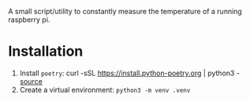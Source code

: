 A small script/utility to constantly measure the temperature of
a running raspberry pi.

# Installation 
1. Install `poetry`: curl -sSL https://install.python-poetry.org | python3 - [source](https://python-poetry.org/docs/#installing-with-the-official-installer)
2. Create a virtual environment: `python3 -m venv .venv`

